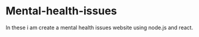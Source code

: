 # Mental-health-issues
In these i am create a mental health issues website using node.js and react.
